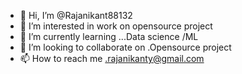- 👋 Hi, I’m @Rajanikant88132
- 👀 I’m interested in work on opensource project
- 🌱 I’m currently learning ...Data science /ML
- 💞️ I’m looking to collaborate on .Opensource project
- 📫 How to reach me .rajanikanty@gmail.com

<!---
Rajanikant88132/Rajanikant88132 is a ✨ special ✨ repository because its `README.md` (this file) appears on your GitHub profile.
You can click the Preview link to take a look at your changes.
--->
